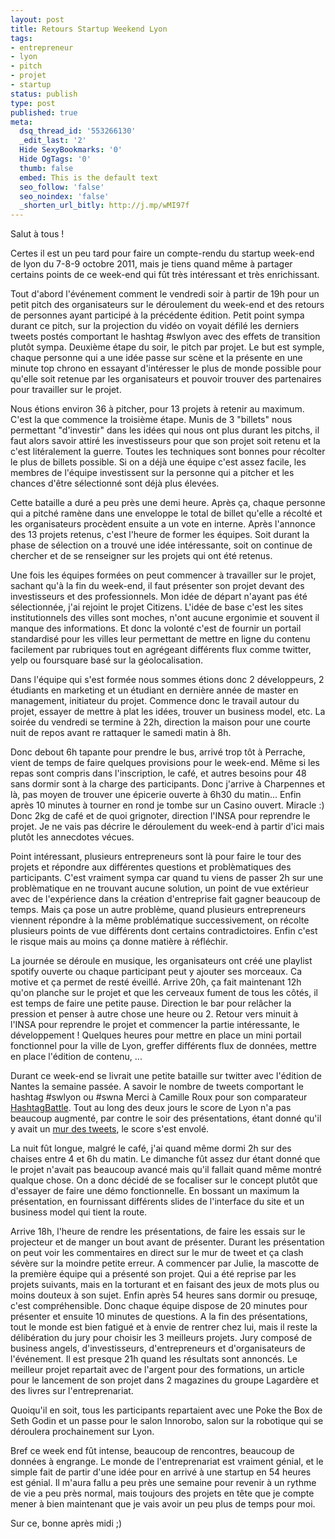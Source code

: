 ```yaml
---
layout: post
title: Retours Startup Weekend Lyon
tags:
- entrepreneur
- lyon
- pitch
- projet
- startup
status: publish
type: post
published: true
meta:
  dsq_thread_id: '553266130'
  _edit_last: '2'
  Hide SexyBookmarks: '0'
  Hide OgTags: '0'
  thumb: false
  embed: This is the default text
  seo_follow: 'false'
  seo_noindex: 'false'
  _shorten_url_bitly: http://j.mp/wMI97f
---
```

Salut à tous !

Certes il est un peu tard pour faire un compte-rendu du startup week-end de lyon du 7-8-9 octobre 2011, mais je tiens quand même à partager certains points de ce week-end qui fût très intéressant et très enrichissant.

Tout d'abord l'événement comment le vendredi soir à partir de 19h pour un petit pitch des organisateurs sur le déroulement du week-end et des retours de personnes ayant participé à la précédente édition. Petit point sympa durant ce pitch, sur la projection du vidéo on voyait défilé les derniers tweets postés comportant le hashtag #swlyon avec des effets de transition plutôt sympa. Deuxième étape du soir, le pitch par projet. Le but est symple, chaque personne qui a une idée passe sur scène et la présente en une minute top chrono en essayant d'intéresser le plus de monde possible pour qu'elle soit retenue par les organisateurs et pouvoir trouver des partenaires pour travailler sur le projet.
<!--break-->
Nous étions environ 36 à pitcher, pour 13 projets à retenir au maximum. C'est la que commence la troisième étape. Munis de 3 "billets" nous permettant "d'investir" dans les idées qui nous ont plus durant les pitchs, il faut alors savoir attiré les investisseurs pour que son projet soit retenu et la c'est litéralement la guerre. Toutes les techniques sont bonnes pour récolter le plus de billets possible. Si on a déjà une équipe c'est assez facile, les membres de l'équipe investissent sur la personne qui a pitcher et les chances d'être sélectionné sont déjà plus élevées.

Cette bataille a duré a peu près une demi heure. Après ça, chaque personne qui a pitché ramène dans une enveloppe le total de billet qu'elle a récolté et les organisateurs procèdent ensuite a un vote en interne. Après l'annonce des 13 projets retenus, c'est l'heure de former les équipes. Soit durant la phase de sélection on a trouvé une idée intéressante, soit on continue de chercher et de se renseigner sur les projets qui ont été retenus.

Une fois les équipes formées on peut commencer à travailler sur le projet, sachant qu'à la fin du week-end, il faut présenter son projet devant des investisseurs et des professionnels. Mon idée de départ n'ayant pas été sélectionnée, j'ai rejoint le projet Citizens. L'idée de base c'est les sites institutionnels des villes sont moches, n'ont aucune ergonimie et souvent il manque des informations. Et donc la volonté c'est de fournir un portail standardisé pour les villes leur permettant de mettre en ligne du contenu facilement par rubriques tout en agrégeant différents flux comme twitter, yelp ou foursquare basé sur la géolocalisation.

Dans l'équipe qui s'est formée nous sommes étions donc 2 développeurs, 2 étudiants en marketing et un étudiant en dernière année de master en management, initiateur du projet. Commence donc le travail autour du projet, essayer de mettre à plat les idées, trouver un business model, etc. La soirée du vendredi se termine à 22h, direction la maison pour une courte nuit de repos avant re rattaquer le samedi matin à 8h.

Donc debout 6h tapante pour prendre le bus, arrivé trop tôt à Perrache, vient de temps de faire quelques provisions pour le week-end. Même si les repas sont compris dans l'inscription, le café, et autres besoins pour 48 sans dormir sont à la charge des participants. Donc j'arrive à Charpennes et là, pas moyen de trouver une épicerie ouverte à 6h30 du matin... Enfin après 10 minutes à tourner en rond je tombe sur un Casino ouvert. Miracle :) Donc 2kg de café et de quoi grignoter, direction l'INSA pour reprendre le projet. Je ne vais pas décrire le déroulement du week-end à partir d'ici mais plutôt les annecdotes vécues.

Point intéressant, plusieurs entrepreneurs sont là pour faire le tour des projets et répondre aux différentes questions et problèmatiques des participants. C'est vraiment sympa car quand tu viens de passer 2h sur une problèmatique en ne trouvant aucune solution, un point de vue extérieur avec de l'expérience dans la création d'entreprise fait gagner beaucoup de temps. Mais ça pose un autre problème, quand plusieurs entrepreneurs viennent répondre à la même problématique successivement, on récolte plusieurs points de vue différents dont certains contradictoires. Enfin c'est le risque mais au moins ça donne matière à réfléchir.

La journée se déroule en musique, les organisateurs ont créé une playlist spotify ouverte ou chaque participant peut y ajouter ses morceaux. Ca motive et ça permet de resté éveillé. Arrive 20h, ça fait maintenant 12h qu'on planche sur le projet et que les cerveaux fument de tous les côtés, il est temps de faire une petite pause. Direction le bar pour relâcher la pression et penser à autre chose une heure ou 2. Retour vers minuit à l'INSA pour reprendre le projet et commencer la partie intéressante, le développement ! Quelques heures pour mettre en place un mini portail fonctionnel pour la ville de Lyon, greffer différents flux de données, mettre en place l'édition de contenu, ...

Durant ce week-end se livrait une petite bataille sur twitter avec l'édition de Nantes la semaine passée. A savoir le nombre de tweets comportant le hashtag #swlyon ou #swna Merci à Camille Roux pour son comparateur [HashtagBattle](http://hashtagbattle.com/#battle/a/%23swlyon/%23swna). Tout au long des deux jours le score de Lyon n'a pas beaucoup augmenté, par contre le soir des présentations, étant donné qu'il y avait un [mur des tweets](http://twitterfall.com/), le score s'est envolé.

La nuit fût longue, malgré le café, j'ai quand même dormi 2h sur des chaises entre 4 et 6h du matin. Le dimanche fût assez dur étant donné que le projet n'avait pas beaucoup avancé mais qu'il fallait quand même montré qualque chose. On a donc décidé de se focaliser sur le concept plutôt que d'essayer de faire une démo fonctionnelle. En bossant un maximum la présentation, en fournissant différents slides de l'interface du site et un business model qui tient la route.

Arrive 18h, l'heure de rendre les présentations, de faire les essais sur le projecteur et de manger un bout avant de présenter. Durant les présentation on peut voir les commentaires en direct sur le mur de tweet et ça clash sévère sur la moindre petite erreur. A commencer par Julie, la mascotte de la première équipe qui a présenté son projet. Qui a été reprise par les projets suivants, mais en la torturant et en faisant des jeux de mots plus ou moins douteux à son sujet. Enfin après 54 heures sans dormir ou presuqe, c'est compréhensible. Donc chaque équipe dispose de 20 minutes pour présenter et ensuite 10 minutes de questions. A la fin des présentations, tout le monde est bien fatigué et à envie de rentrer chez lui, mais il reste la délibération du jury pour choisir les 3 meilleurs projets. Jury composé de business angels, d'investisseurs, d'entrepreneurs et d'organisateurs de l'événement. Il est presque 21h quand les résultats sont annoncés. Le meilleur projet repartait avec de l'argent pour des formations, un article pour le lancement de son projet dans 2 magazines du groupe Lagardère et des livres sur l'entreprenariat.

Quoiqu'il en soit, tous les participants repartaient avec une Poke the Box de Seth Godin et un passe pour le salon Innorobo, salon sur la robotique qui se déroulera prochainement sur Lyon.

Bref ce week end fût intense, beaucoup de rencontres, beaucoup de données à engrange. Le monde de l'entreprenariat est vraiment génial, et le simple fait de partir d'une idée pour en arrivé à une startup en 54 heures est génial. Il m'aura fallu a peu près une semaine pour revenir à un rythme de vie a peu près normal, mais toujours des projets en tête que je compte mener à bien maintenant que je vais avoir un peu plus de temps pour moi.

Sur ce, bonne après midi ;)
